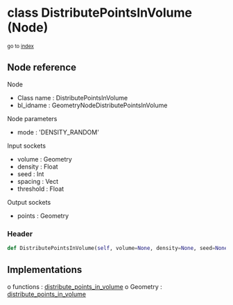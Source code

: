# class DistributePointsInVolume (Node)

<sub>go to [index](/docs/index.md)</sub>

## Node reference

Node
 - Class name : DistributePointsInVolume
 - bl_idname : GeometryNodeDistributePointsInVolume

Node parameters
 - mode : 'DENSITY_RANDOM'

Input sockets
 - volume : Geometry
 - density : Float
 - seed : Int
 - spacing : Vect
 - threshold : Float

Output sockets
 - points : Geometry

### Header

``` python
def DistributePointsInVolume(self, volume=None, density=None, seed=None, spacing=None, threshold=None, mode='DENSITY_RANDOM', node_label=None, node_color=None):
```

## Implementations

o functions : [distribute_points_in_volume](/docs/classes/distribute_points_in_volume.md)
o Geometry : [distribute_points_in_volume](/docs/classes/distribute_points_in_volume.md) 

